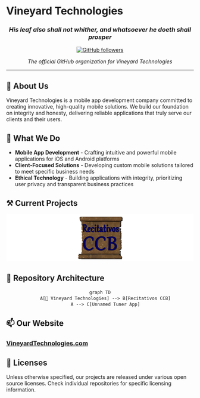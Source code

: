 #  Vineyard Technologies

<div align="center">

### _**His leaf also shall not whither, and whatsoever he doeth shall prosper**_

[![GitHub followers](https://img.shields.io/github/followers/Vineyard-Technologies?style=social)](https://github.com/Vineyard-Technologies)

*The official GitHub organization for Vineyard Technologies*

---
</div>

## 📖 About Us

Vineyard Technologies is a mobile app development company committed to creating innovative, high-quality mobile solutions. We build our foundation on integrity and honesty, delivering reliable applications that truly serve our clients and their users.

## 🌟 What We Do

- **Mobile App Development** - Crafting intuitive and powerful mobile applications for iOS and Android platforms
- **Client-Focused Solutions** - Developing custom mobile solutions tailored to meet specific business needs
- **Ethical Technology** - Building applications with integrity, prioritizing user privacy and transparent business practices

## ⚒️ Current Projects

<div align="center">
  <a href="https://github.com/Vineyard-Technologies/Recitativos-CCB" target="_blank">
    <img src="https://github.com/Vineyard-Technologies/Recitativos-CCB/blob/main/src/images/readmelogo.webp" alt="Recitativos CCB Logo" width="830"/>
  </a>
</div>

## 📖 Repository Architecture

<div align="center">

```mermaid
graph TD
    A[🌿 Vineyard Technologies] --> B[Recitativos CCB]
    A --> C[Unnamed Tuner App]
```
</div>

## 📫 Our Website

### [VineyardTechnologies.com](https://VineyardTechnologies.com)

## 📄 Licenses

Unless otherwise specified, our projects are released under various open source licenses. Check individual repositories for specific licensing information.